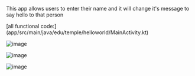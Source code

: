 This app allows users to enter their name and it will change it's message to say hello to that person

[all functional code:] (app/src/main/java/edu/temple/helloworld/MainActivity.kt)

![image](https://github.com/user-attachments/assets/8b006b3d-9c24-4bf4-8283-88a1fb8c80ff)






![image](https://github.com/user-attachments/assets/f7cf08ac-4c70-4947-a662-5ba57d6c8e11)

![image](https://github.com/user-attachments/assets/9b60ede9-f15b-457d-a511-b15e3a2fa8ca)
